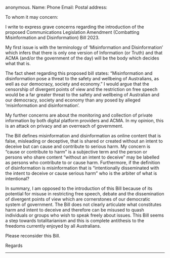 anonymous.
Name:
Phone
Email:
Postal address:

To whom it may concern:

I write to express grave concerns regarding the introduction of the proposed Communications Legislation
Amendment (Combatting Misinformation and Disinformation) Bill 2023.

My first issue is with the terminology of ‘Misinformation and Disinformation’ which infers that there is only one
version of Information (or Truth) and that ACMA (and/or the government of the day) will be the body which
decides what that is.

The fact sheet regarding this proposed bill states: “Misinformation and disinformation pose a threat to the safety
and wellbeing of Australians, as well as our democracy, society and economy.” I would argue that the censorship
of divergent points of view and the restriction on free speech would be a far greater threat to the safety and
wellbeing of Australian and our democracy, society and economy than any posed by alleged ‘misinformation and
disinformation’.

My further concerns are about the monitoring and collection of private information by both digital platform
providers and ACMA. In my opinion, this is an attack on privacy and an overreach of government.

The Bill defines misinformation and disinformation as online content that is false, misleading or deceptive, that is
shared or created without an intent to deceive but can cause and contribute to serious harm. My concern is
“cause or contribute to harm” is a subjective term and the person or persons who share content “without an intent
to deceive” may be labelled as persons who contribute to or cause harm. Furthermore, if the definition of
disinformation is misinformation that is “intentionally disseminated with the intent to deceive or cause serious
harm” who is the arbiter of what is intentional?

In summary, I am opposed to the introduction of this Bill because of its potential for misuse in restricting free
speech, debate and the dissemination of divergent points of view which are cornerstones of our democratic
system of government. The Bill does not clearly articulate what constitutes harm and intent to deceive and
therefore can be misused to quash individuals or groups who wish to speak freely about issues. This Bill seems
a step towards totalitarianism and this is complete antithesis to the freedoms currently enjoyed by all Australians.

Please reconsider this Bill.

Regards


-----

